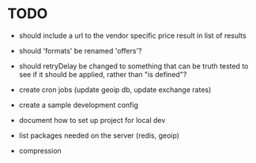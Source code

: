 # TODO

- should include a url to the vendor specific price result in list of results

- should 'formats' be renamed 'offers'?

- should retryDelay be changed to something that can be truth tested to see if it should be applied, rather than "is defined"?

- create cron jobs (update geoip db, update exchange rates)

- create a sample development config

- document how to set up project for local dev

- list packages needed on the server (redis, geoip)

- compression
